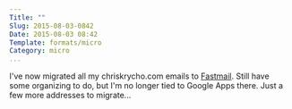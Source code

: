 ```yaml
---
Title: ""
Slug: 2015-08-03-0842
Date: 2015-08-03 08:42
Template: formats/micro
Category: micro
...
```


I've now migrated all my chriskrycho.com emails to [Fastmail]. Still have some
organizing to do, but I'm no longer tied to Google Apps there. Just a few more
addresses to migrate...

[Fastmail]: https://www.fastmail.com
